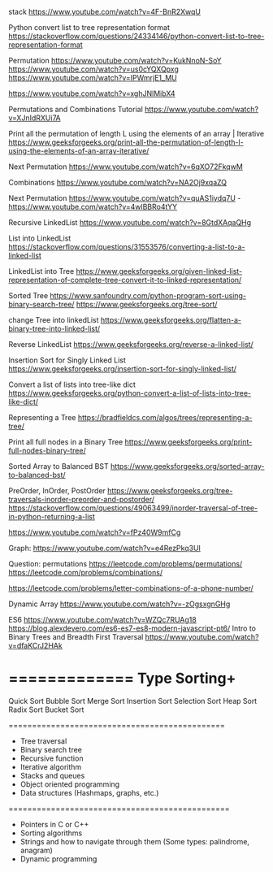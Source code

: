 stack
https://www.youtube.com/watch?v=4F-BnR2XwqU

Python convert list to tree representation format
https://stackoverflow.com/questions/24334146/python-convert-list-to-tree-representation-format

Permutation
https://www.youtube.com/watch?v=KukNnoN-SoY
https://www.youtube.com/watch?v=us0cYQXQpxg
https://www.youtube.com/watch?v=IPWmrjE1_MU

https://www.youtube.com/watch?v=xghJNlMibX4

Permutations and Combinations Tutorial
https://www.youtube.com/watch?v=XJnIdRXUi7A

Print all the permutation of length L using the elements of an array | Iterative
https://www.geeksforgeeks.org/print-all-the-permutation-of-length-l-using-the-elements-of-an-array-iterative/

Next Permutation
https://www.youtube.com/watch?v=6qXO72FkqwM

Combinations
https://www.youtube.com/watch?v=NA2Oj9xqaZQ

Next Permutation https://www.youtube.com/watch?v=quAS1iydq7U - https://www.youtube.com/watch?v=4wlBBRo4tYY

Recursive LinkedList
https://www.youtube.com/watch?v=8GtdXAqaQHg

List into LinkedList
https://stackoverflow.com/questions/31553576/converting-a-list-to-a-linked-list

LinkedList into Tree
https://www.geeksforgeeks.org/given-linked-list-representation-of-complete-tree-convert-it-to-linked-representation/

Sorted Tree
https://www.sanfoundry.com/python-program-sort-using-binary-search-tree/
https://www.geeksforgeeks.org/tree-sort/

change Tree into linkedList
https://www.geeksforgeeks.org/flatten-a-binary-tree-into-linked-list/

Reverse LinkedList
https://www.geeksforgeeks.org/reverse-a-linked-list/

Insertion Sort for Singly Linked List
https://www.geeksforgeeks.org/insertion-sort-for-singly-linked-list/

Convert a list of lists into tree-like dict
https://www.geeksforgeeks.org/python-convert-a-list-of-lists-into-tree-like-dict/

Representing a Tree
https://bradfieldcs.com/algos/trees/representing-a-tree/

Print all full nodes in a Binary Tree
https://www.geeksforgeeks.org/print-full-nodes-binary-tree/

Sorted Array to Balanced BST
https://www.geeksforgeeks.org/sorted-array-to-balanced-bst/

PreOrder, InOrder, PostOrder
https://www.geeksforgeeks.org/tree-traversals-inorder-preorder-and-postorder/
https://stackoverflow.com/questions/49063499/inorder-traversal-of-tree-in-python-returning-a-list

https://www.youtube.com/watch?v=fPz40W9mfCg

Graph:
https://www.youtube.com/watch?v=e4RezPkq3UI

Question:
permutations
https://leetcode.com/problems/permutations/
https://leetcode.com/problems/combinations/

https://leetcode.com/problems/letter-combinations-of-a-phone-number/

Dynamic Array
https://www.youtube.com/watch?v=-zOgsxgnGHg

ES6
https://www.youtube.com/watch?v=WZQc7RUAg18
https://blog.alexdevero.com/es6-es7-es8-modern-javascript-pt6/
Intro to Binary Trees and Breadth First Traversal
https://www.youtube.com/watch?v=dfaKCrJ2HAk

=============
Type Sorting+
=============
Quick Sort
Bubble Sort
Merge Sort
Insertion Sort
Selection Sort
Heap Sort
Radix Sort
Bucket Sort

==============================================

- Tree traversal
- Binary search tree
- Recursive function
- Iterative algorithm
- Stacks and queues
- Object oriented programming
- Data structures (Hashmaps, graphs, etc.)

===============================================

- Pointers in C or C++
- Sorting algorithms
- Strings and how to navigate through them (Some types: palindrome, anagram)
- Dynamic programming

